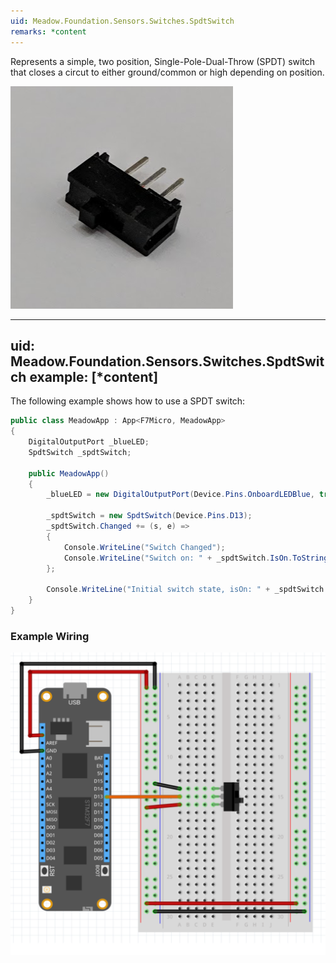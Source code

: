 ```yaml
---
uid: Meadow.Foundation.Sensors.Switches.SpdtSwitch
remarks: *content
---
```


Represents a simple, two position, Single-Pole-Dual-Throw (SPDT) switch that closes a circut to either ground/common or high depending on position.

![](../../API_Assets/Meadow.Foundation.Sensors.Switches.SpdtSwitch/SPDT_Switch.png)

---
uid: Meadow.Foundation.Sensors.Switches.SpdtSwitch
example: [*content]
---

The following example shows how to use a SPDT switch:

```csharp
public class MeadowApp : App<F7Micro, MeadowApp>
{
    DigitalOutputPort _blueLED;
    SpdtSwitch _spdtSwitch;

    public MeadowApp()
    {
        _blueLED = new DigitalOutputPort(Device.Pins.OnboardLEDBlue, true);

        _spdtSwitch = new SpdtSwitch(Device.Pins.D13);
        _spdtSwitch.Changed += (s, e) =>
        {
            Console.WriteLine("Switch Changed");
            Console.WriteLine("Switch on: " + _spdtSwitch.IsOn.ToString());
        };

        Console.WriteLine("Initial switch state, isOn: " + _spdtSwitch.IsOn.ToString());
    }
}
```

### Example Wiring

![](../../API_Assets/Meadow.Foundation.Sensors.Switches.SpdtSwitch/SpdtSwitch.svg)